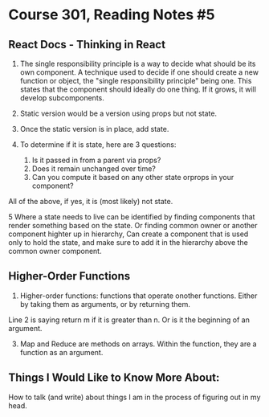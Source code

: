 # Course 301, Reading Notes #5

## React Docs - Thinking in React

1. The single responsibility principle is a way to decide what should be its own component. A technique used to decide if one should create a new function or object, the "single responsibility principle" being one. This states that the component should ideally do one thing. If it grows, it will develop subcomponents.

2. Static version would be a version using props but not state.

3. Once the static version is in place, add state.

4. To determine if it is state, here are 3 questions:
    1. Is it passed in from a parent via props?
    2. Does it remain unchanged over time?
    3. Can you compute it based on any other state orprops in your component?

All of the above, if yes, it is (most likely) not state.

5 Where a state needs to live can be identified by finding components that render something based on the state. Or finding common owner or another component highter up in hierarchy, Can create a component that is used only to hold the state, and make sure to add it in the hierarchy above the common owner component.

## Higher-Order Functions

1. Higher-order functions: functions that operate onother functions. Either by taking them as arguments, or by returning them.

Line 2 is saying return m if it is greater than n. Or is it the beginning of an argument.

3. Map and Reduce are methods on arrays. Within the function, they are a function as an argument.

## Things I Would Like to Know More About:
How to talk (and write) about things I am in the process of figuring out in my head.

